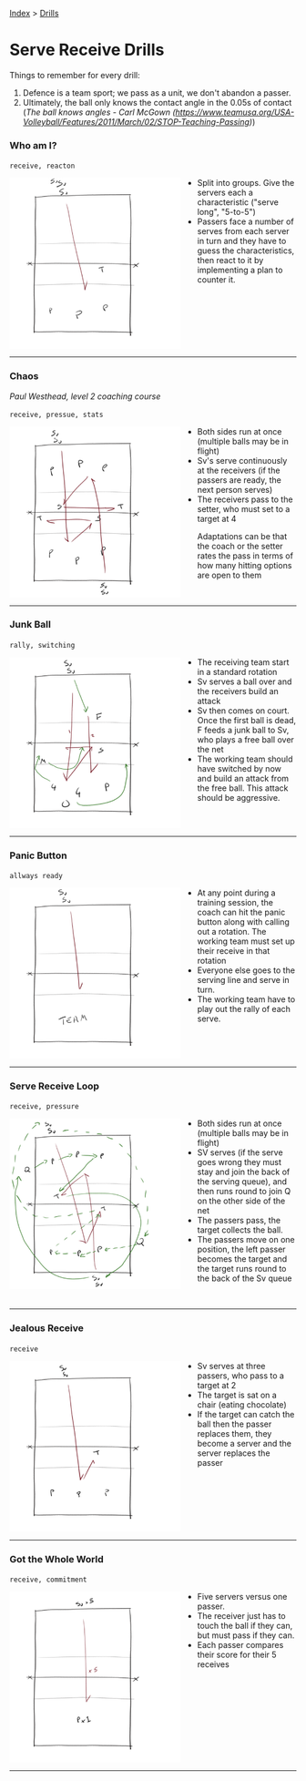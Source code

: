[Index](../../README.md) > [Drills](./../Drills.md)

# Serve Receive Drills

Things to remember for every drill:

1. Defence is a team sport; we pass as a unit, we don't abandon a passer.
2. Ultimately, the ball only knows the contact angle in the 0.05s of contact (_The ball knows angles - Carl McGown (https://www.teamusa.org/USA-Volleyball/Features/2011/March/02/STOP-Teaching-Passing)_)

### Who am I?

`receive, reacton`

<img alt="Passers have to guess the server's tactics" width="300" src="./images/Who-Am-I.png" align="left" style="margin: 0px 30px 0px 0px;" />

- Split into groups.  Give the servers each a characteristic ("serve long", "5-to-5")
- Passers face a number of serves from each server in turn and they have to guess the characteristics, then react to it by implementing a plan to counter it.

<br clear="left"/>

---

### Chaos

_Paul Westhead, level 2 coaching course_

`receive, pressue, stats`

<img alt="Passing unit continuously face serve while the other side are running as well" width="300" src="./images/Chaos.png" align="left" style="margin: 0px 30px 0px 0px;" />

- Both sides run at once (multiple balls may be in flight)
- Sv's serve continuously at the receivers (if the passers are ready, the next person serves)
- The receivers pass to the setter, who must set to a target at 4

Adaptations can be that the coach or the setter rates the pass in terms of how many hitting options are open to them

<br clear="left"/>

---

### Junk Ball

`rally, switching`

<img alt="Face a serve receive and then a junk ball" width="300" src="./images/Junk-Ball.png" align="left" style="margin: 0px 30px 0px 0px;" />

- The receiving team start in a standard rotation
- Sv serves a ball over and the receivers build an attack
- Sv then comes on court.  Once the first ball is dead, F feeds a junk ball to Sv, who plays a free ball over the net
- The working team should have switched by now and build an attack from the free ball.  This attack should be aggressive.

<br clear="left"/>

---

### Panic Button

`allways ready`

<img alt="At a moment's notice, a team set up receive and build an attack" width="300" src="./images/panic-Button.png" align="left" style="margin: 0px 30px 0px 0px;" />

- At any point during a training session, the coach can hit the panic button along with calling out a rotation.  The working team must set up their receive in that rotation
- Everyone else goes to the serving line and serve in turn.
- The working team have to play out the rally of each serve.

<br clear="left"/>

---

### Serve Receive Loop

`receive, pressure`

<img alt="Continuous change of passers and servers in a loop" width="300" src="./images/Serve-Receive-Loop.png" align="left" style="margin: 0px 30px 0px 0px;" />

- Both sides run at once (multiple balls may be in flight)
- SV serves (if the serve goes wrong they must stay and join the back of the serving queue), and then runs round to join Q on the other side of the net
- The passers pass, the target collects the ball.
- The passers move on one position, the left passer becomes the target and the target runs round to the back of the Sv queue

<br clear="left"/>

---

### Jealous Receive

`receive`

<img alt="Receivers pass to a target sitting eating chocolate" width="300" src="./images/Jealous-Receive.png" align="left" style="margin: 0px 30px 0px 0px;" />

- Sv serves at three passers, who pass to a target at 2
- The target is sat on a chair (eating chocolate)
- If the target can catch the ball then the passer replaces them, they become a server and the server replaces the passer

<br clear="left"/>

---

### Got the Whole World

`receive, commitment`

<img alt="One receiver covers the whole court" width="300" src="./images/Got-the-Whole-World.png" align="left" style="margin: 0px 30px 0px 0px;" />

- Five servers versus one passer.
- The receiver just has to touch the ball if they can, but must pass if they can.
- Each passer compares their score for their 5 receives

<br clear="left"/>

---
